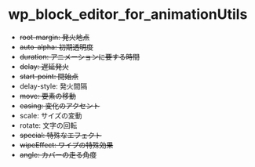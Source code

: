 # wp_block_editor_for_animationUtils

- ~~root-margin: 発火地点~~
- ~~auto-alpha: 初期透明度~~
- ~~duration: アニメーションに要する時間~~
- ~~delay: 遅延発火~~
- ~~start-point: 開始点~~
- delay-style: 発火間隔
- ~~move: 要素の移動~~
- ~~easing: 変化のアクセント~~
- scale: サイズの変動
- rotate: 文字の回転
- ~~special: 特殊なエフェクト~~
- ~~wipeEffect: ワイプの特殊効果~~
- ~~angle: カバーの走る角度~~
